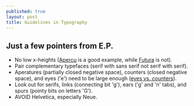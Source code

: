 ```yaml
---
published: true
layout: post
title: Guidelines in Typography
---
```


## Just a few pointers from E.P.

- No low x-heights ([Apercu](https://www.google.com/search?q=apercu+font&espv=2&biw=1019&bih=877&source=lnms&tbm=isch&sa=X&sqi=2&ved=0ahUKEwjR1c2CzfrKAhXkmoMKHRNMCisQ_AUIBigB) is a good example, while [Futura](https://www.google.com/search?q=apercu+font&espv=2&biw=1019&bih=877&source=lnms&tbm=isch&sa=X&sqi=2&ved=0ahUKEwjR1c2CzfrKAhXkmoMKHRNMCisQ_AUIBigB#tbm=isch&q=futura+font) is not).
- Pair complementary typefaces (serif with sans serif not serif with serif).
- Aperatures (partially closed negative space), counters (closed negative space), and eyes ('e') need to be large enough ([eyes vs. counters](http://desktoppub.about.com/cs/typeanatomy/a/basic_anatomy.htm)).
- Look out for serifs, links (connecting bit 'g'), ears ('g' and 'n' tabs), and spurs (pointy bits on letters 'G').
- AVOID Helvetica, especially Neue.
